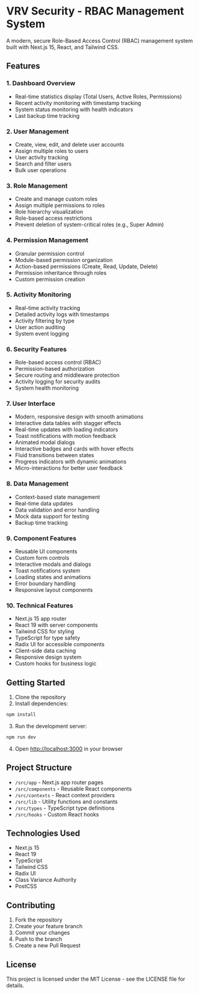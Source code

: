 # VRV Security - RBAC Management System

A modern, secure Role-Based Access Control (RBAC) management system built with Next.js 15, React, and Tailwind CSS.

## Features

### 1. Dashboard Overview
- Real-time statistics display (Total Users, Active Roles, Permissions)
- Recent activity monitoring with timestamp tracking
- System status monitoring with health indicators
- Last backup time tracking

### 2. User Management
- Create, view, edit, and delete user accounts
- Assign multiple roles to users
- User activity tracking
- Search and filter users
- Bulk user operations

### 3. Role Management
- Create and manage custom roles
- Assign multiple permissions to roles
- Role hierarchy visualization
- Role-based access restrictions
- Prevent deletion of system-critical roles (e.g., Super Admin)

### 4. Permission Management
- Granular permission control
- Module-based permission organization
- Action-based permissions (Create, Read, Update, Delete)
- Permission inheritance through roles
- Custom permission creation

### 5. Activity Monitoring
- Real-time activity tracking
- Detailed activity logs with timestamps
- Activity filtering by type
- User action auditing
- System event logging

### 6. Security Features
- Role-based access control (RBAC)
- Permission-based authorization
- Secure routing and middleware protection
- Activity logging for security audits
- System health monitoring

### 7. User Interface
- Modern, responsive design with smooth animations
- Interactive data tables with stagger effects
- Real-time updates with loading indicators
- Toast notifications with motion feedback
- Animated modal dialogs
- Interactive badges and cards with hover effects
- Fluid transitions between states
- Progress indicators with dynamic animations
- Micro-interactions for better user feedback

### 8. Data Management
- Context-based state management
- Real-time data updates
- Data validation and error handling
- Mock data support for testing
- Backup time tracking

### 9. Component Features
- Reusable UI components
- Custom form controls
- Interactive modals and dialogs
- Toast notifications system
- Loading states and animations
- Error boundary handling
- Responsive layout components

### 10. Technical Features
- Next.js 15 app router
- React 19 with server components
- Tailwind CSS for styling
- TypeScript for type safety
- Radix UI for accessible components
- Client-side data caching
- Responsive design system
- Custom hooks for business logic

## Getting Started

1. Clone the repository
2. Install dependencies:
```bash
npm install
```

3. Run the development server:
```bash
npm run dev
```

4. Open [http://localhost:3000](http://localhost:3000) in your browser

## Project Structure

- `/src/app` - Next.js app router pages
- `/src/components` - Reusable React components
- `/src/contexts` - React context providers
- `/src/lib` - Utility functions and constants
- `/src/types` - TypeScript type definitions
- `/src/hooks` - Custom React hooks

## Technologies Used

- Next.js 15
- React 19
- TypeScript
- Tailwind CSS
- Radix UI
- Class Variance Authority
- PostCSS

## Contributing

1. Fork the repository
2. Create your feature branch
3. Commit your changes
4. Push to the branch
5. Create a new Pull Request

## License

This project is licensed under the MIT License - see the LICENSE file for details.
